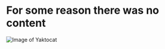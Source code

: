 # For some reason there was no content
![Image of Yaktocat](https://octodex.github.com/images/yaktocat.png)
